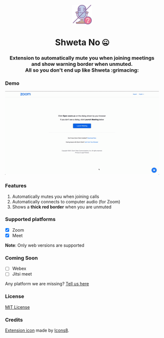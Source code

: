 <p align="center"><img src="./source/icon.png" alt="Shweta No extension icon"/></p>
<p align="center"><h1 align="center">Shweta No 🤐</h1>
<h3 align="center">Extension to automatically mute you when joining meetings and show warning border when unmuted. <br/>All so you don't end up like Shweta :grimacing:</h3>

### Demo

![Demo on zoom](./media/demo.gif)

### Features

1. Automatically mutes you when joining calls
2. Automatically connects to computer audio (for Zoom)
3. Shows a **thick red border** when you are unmuted

### Supported platforms

- [x] Zoom
- [x] Meet

**Note**: Only web versions are supported

### Coming Soon

- [ ] Webex
- [ ] Jitsi meet

Any platform we are missing? [Tell us here](https://github.com/bhumijgupta/Shweta-no/issues/new)

### License

[MIT License](./LICENSE)

### Credits

[Extension icon](https://icons8.com/icons/set/no-microphone) made by [Icons8](https://icons8.com).
